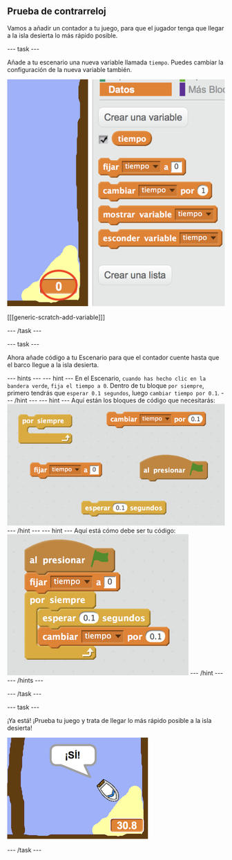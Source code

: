## Prueba de contrarreloj

Vamos a añadir un contador a tu juego, para que el jugador tenga que llegar a la isla desierta lo más rápido posible.

--- task ---

Añade a tu escenario una nueva variable llamada `tiempo`. Puedes cambiar la configuración de la nueva variable también.

![screenshot](images/boat-variable.png)

[[[generic-scratch-add-variable]]]

--- /task ---

--- task ---

Ahora añade código a tu Escenario para que el contador cuente hasta que el barco llegue a la isla desierta.

--- hints --- --- hint --- En el Escenario, `cuando has hecho clic en la bandera verde`, `fija el tiempo a 0`. Dentro de tu bloque `por siempre`, primero tendrás que `esperar 0.1 segundos`, luego `cambiar tiempo por 0.1`. --- /hint --- --- hint --- Aquí están los bloques de código que necesitarás: ![screenshot](images/boat-time-blocks.png) --- /hint --- --- hint --- Aquí está cómo debe ser tu código: ![screenshot](images/boat-time-code.png) --- /hint --- --- /hints ---

--- /task ---

--- task ---

¡Ya está! ¡Prueba tu juego y trata de llegar lo más rápido posible a la isla desierta!

![screenshot](images/boat-variable-test.png)

--- /task ---